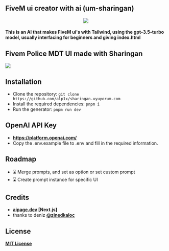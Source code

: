 ## FiveM ui creator with ai (um-sharingan)
<div align="center"> 
  <img src="https://cdn.discordapp.com/attachments/1082006975212163092/1140998961361072249/image.png">
</div>

#### This is an AI that makes FiveM ui's with Tailwind, using the gpt-3.5-turbo model, usually interfacing for beginners and giving index.html

## Fivem Police MDT UI made with Sharingan
<img src="https://cdn.discordapp.com/attachments/1082006975212163092/1138155354736316456/image.png">

## Installation
* Clone the repository: ``git clone https://github.com/alp1x/sharingan.uyuyorum.com``
* Install the required dependencies: ``pnpm i``
* Run the generator: ``pnpm run dev``

## OpenAI API Key
* **https://platform.openai.com/**
* Copy the .env.example file to .env and fill in the required information.


## Roadmap
* ⌛ Merge prompts, and set as option or set custom prompt
* ⌛ Create prompt instance for specific UI

## Credits
* **[aipage.dev](https://github.com/zinedkaloc/aipage.dev) [Next.js]** 
* thanks to deniz **[@zinedkaloc](https://github.com/zinedkaloc/)**

## License
**[MIT License](https://github.com/alp1x/sharingan.uyuyorum.com/blob/main/LICENSE)**
